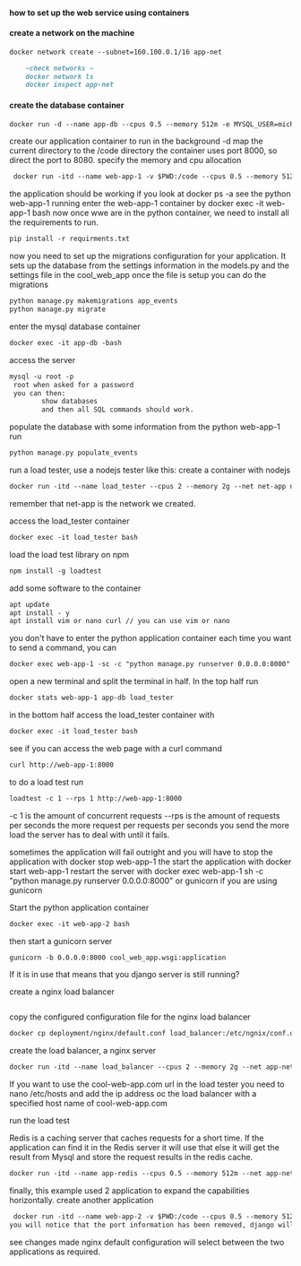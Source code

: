 <h4>how to set up the web service using containers</h4>

<h4 color='red'>create a network on the machine</h4>

```markdown
docker network create --subnet=160.100.0.1/16 app-net

    ~check networks ~
    docker network ls
    docker inspect app-net
```
#### create the database container ###

```markdown
docker run -d --name app-db --cpus 0.5 --memory 512m -e MYSQL_USER=michael -e MYSQL_ROOT_PASSWORD=root -e MYSQL_DATABASE=web_app_db --net app-net mysql:5.7
```

create our application container to run in the background -d map the current directory to the /code directory
the container uses port 8000, so direct the port to 8080. specify the memory and cpu allocation 
```markdown
 docker run -itd --name web-app-1 -v $PWD:/code --cpus 0.5 --memory 512m -p 8080:8000 --workdir /code --net app-net -e DOCKER_CONTAINER_ID=1 python:3.8 

```
the application should be working if you look at docker ps -a
see the python web-app-1 running
enter the web-app-1 container by docker exec -it web-app-1 bash
now once wwe are in the python container, we need to install all the requirements to run.

```markdown
pip install -r requirments.txt
```

now you need to set up the migrations configuration for your application. 
It sets up the database from the settings information in the models.py and the settings file in the cool_web_app
once the file is setup you can do the migrations

```markdown
python manage.py makemigrations app_events
python manage.py migrate
```

enter the mysql database container

```markdown
docker exec -it app-db -bash
```
access the server
```markdown
mysql -u root -p
 root when asked for a password
 you can then:
        show databases
        and then all SQL commands should work.
```

populate the database with some information from the python web-app-1 run
```markdown
python manage.py populate_events
```

run a load tester, use a nodejs tester like this:
create a container with nodejs

```markdown
docker run -itd --name load_tester --cpus 2 --memory 2g --net net-app node:latest
```
remember that net-app is the network we created.

access the load_tester container
```markdown
docker exec -it load_tester bash
```

load the load test library on npm
```markdown
npm install -g loadtest
```
add some software to the container
```markdown
apt update 
apt install - y
apt install vim or nano curl // you can use vim or nano 
```
you don't have to enter the python application container each time you want to send a command, you can 
```markdown
docker exec web-app-1 -sc -c "python manage.py runserver 0.0.0.0:8000"
```
open a new terminal and split the terminal in half.
In the top half run
```markdown
docker stats web-app-1 app-db load_tester
```
in the bottom half 
access the load_tester container with 
```markdown
docker exec -it load_tester bash
```
see if you can access the web page with a curl command
```markdown
curl http://web-app-1:8000
```
to do a load test run 
```markdown
loadtest -c 1 --rps 1 http://web-app-1:8000
```
 -c 1 is the amount of concurrent requests
 --rps is the amount of requests per seconds
 the more request per requests per seconds you send the more load the server has to deal with until it fails.
 
sometimes the application will fail outright and you will have to stop the application
with docker stop web-app-1
the start the application with docker start web-app-1
restart the server with docker exec web-app-1 sh -c "python manage.py runserver 0.0.0.0:8000"
  or 
gunicorn if you are using gunicorn

Start the python application container
```markdown
docker exec -it web-app-2 bash 
```
then start a gunicorn server
```markdown
gunicorn -b 0.0.0.0:8000 cool_web_app.wsgi:application
```
If it is in use that means that you django server is still running?

create a nginx load balancer
```markdown


```

copy the configured configuration file for the nginx load balancer
```markdown
docker cp deployment/nginx/default.conf load_balancer:/etc/ngnix/conf.d
```

create the load balancer, a nginx server
```markdown
docker run -itd --name load_balancer --cpus 2 --memory 2g --net app-net -p 80:80 --wordir /etc/nginx/conf.d -v $PWD/static:/static nginx:1.15
```

If you want to use the cool-web-app.com url in the load tester you need to nano /etc/hosts and add the ip address oc the load
balancer with a specified host name of cool-web-app.com

run the load test

Redis is a caching server that caches requests for a short time.
If the application can find it in the Redis server it will use that else it will get the result from Mysql and store the
request results in the redis cache.

```markdown
docker run -itd --name app-redis --cpus 0.5 --memory 512m --net app-net redis

```

finally, this example used 2 application to expand the capabilities horizontally.
create another application 
```markdown
 docker run -itd --name web-app-2 -v $PWD:/code --cpus 0.5 --memory 512m --workdir /code --net app-net -e DOCKER_CONTAINER_ID=2 python:3.8
you will notice that the port information has been removed, django will look after the port allocation -
```

see changes made nginx default configuration will select between the two applications as required.